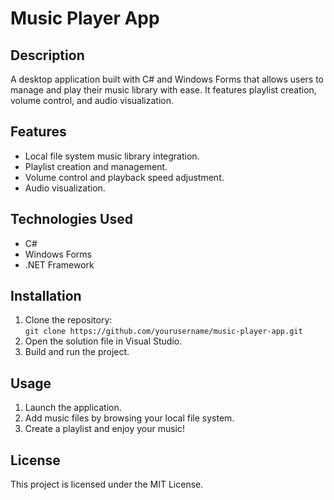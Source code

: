 # Music Player App

## Description
A desktop application built with C# and Windows Forms that allows users to manage and play their music library with ease. It features playlist creation, volume control, and audio visualization.

## Features
- Local file system music library integration.
- Playlist creation and management.
- Volume control and playback speed adjustment.
- Audio visualization.

## Technologies Used
- C#
- Windows Forms
- .NET Framework

## Installation
1. Clone the repository:  
   `git clone https://github.com/yourusername/music-player-app.git`
2. Open the solution file in Visual Studio.
3. Build and run the project.

## Usage
1. Launch the application.
2. Add music files by browsing your local file system.
3. Create a playlist and enjoy your music!

## License
This project is licensed under the MIT License.
